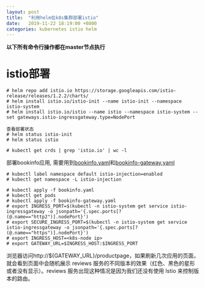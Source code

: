 ```yaml
---
layout: post
title:  "利用helm在k8s集群部署istio"
date:   2019-11-22 18:19:00 +0800
categories: kubernetes istio helm
---
```


**以下所有命令行操作都在master节点执行**

# istio部署
```
# helm repo add istio.io https://storage.googleapis.com/istio-release/releases/1.2.2/charts/
# helm install istio.io/istio-init --name istio-init --namespace istio-system
# helm install istio.io/istio --name istio --namespace istio-system --set gateways.istio-ingressgateway.type=NodePort

查看部署状态
# helm status istio-init
# helm status istio

# kubectl get crds | grep 'istio.io' | wc -l

```

部署bookinfo应用, 需要用到[bookinfo.yaml](https://github.com/honglei24/honglei24.github.io/tree/master/appendix/kubernetes/istio/bookinfo.yaml)和[bookinfo-gateway.yaml](https://github.com/honglei24/honglei24.github.io/tree/master/appendix/kubernetes/istio/bookinfo-gateway.yaml)
```
# kubectl label namespace default istio-injection=enabled
# kubectl get namespace -L istio-injection

# kubectl apply -f bookinfo.yaml
# kubectl get pods
# kubectl apply -f bookinfo-gateway.yaml
# export INGRESS_PORT=$(kubectl -n istio-system get service istio-ingressgateway -o jsonpath='{.spec.ports[?(@.name=="http2")].nodePort}')
# export SECURE_INGRESS_PORT=$(kubectl -n istio-system get service istio-ingressgateway -o jsonpath='{.spec.ports[?(@.name=="https")].nodePort}')
# export INGRESS_HOST=<k8s-node ip>
# export GATEWAY_URL=$INGRESS_HOST:$INGRESS_PORT

```
浏览器访问http://${GATEWAY_URL}/productpage，如果刷新几次应用的页面，就会看到页面中会随机展示 reviews 服务的不同版本的效果（红色、黑色的星形或者没有显示）。reviews 服务出现这种情况是因为我们还没有使用 Istio 来控制版本的路由。
